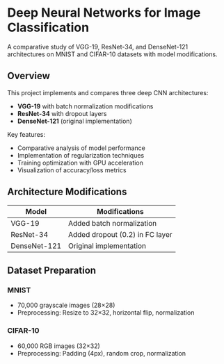 # Deep Neural Networks for Image Classification
A comparative study of VGG-19, ResNet-34, and DenseNet-121 architectures on MNIST and CIFAR-10 datasets with model modifications.

## Overview
This project implements and compares three deep CNN architectures:
- **VGG-19** with batch normalization modifications
- **ResNet-34** with dropout layers
- **DenseNet-121** (original implementation)

Key features:
- Comparative analysis of model performance
- Implementation of regularization techniques
- Training optimization with GPU acceleration
- Visualization of accuracy/loss metrics

## Architecture Modifications
| Model        | Modifications                          |
|--------------|----------------------------------------|
| VGG-19       | Added batch normalization              |
| ResNet-34    | Added dropout (0.2) in FC layer        |
| DenseNet-121 | Original implementation                |

##  Dataset Preparation
### MNIST
- 70,000 grayscale images (28×28)
- Preprocessing: Resize to 32×32, horizontal flip, normalization

### CIFAR-10
- 60,000 RGB images (32×32)
- Preprocessing: Padding (4px), random crop, normalization

